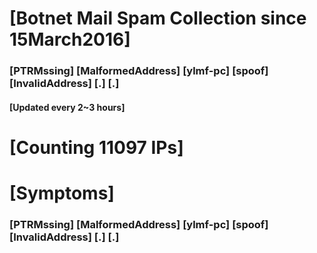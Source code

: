 # [Botnet Mail Spam Collection since 15March2016]
### [PTRMssing] [MalformedAddress] [ylmf-pc] [spoof] [InvalidAddress] [.] [.]
#### [Updated every 2~3 hours]

# [Counting 11097 IPs]

# [Symptoms] 
###   [PTRMssing] [MalformedAddress] [ylmf-pc] [spoof] [InvalidAddress] [.] [.]
